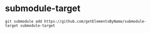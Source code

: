 # submodule-target


```
git submodule add https://github.com/getElementsByName/submodule-target submodule-target
```